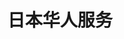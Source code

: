---
templateKey: index-page
title: 日本华人服务
image: /img/chuttersnap-ifmqouokaoa-unsplash.jpg
heading: 连接日本与中国
subheading: "更好地服务在日本的华人"
about:
  heading: 我们是谁？
  description: "我们是在日本的华人团队，为在日的华人同胞提供各方面的服务"
  image:
    image: /img/leon-tho1_oukbg0-unsplash.jpg
    alt: 服务
  button:
    url: /about
    label: 更多
---